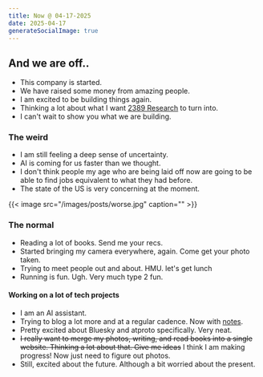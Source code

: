 ```yaml
---
title: Now @ 04-17-2025
date: 2025-04-17
generateSocialImage: true
---
```


## And we are off..

- This company is started.
- We have raised some money from amazing people.
- I am excited to be building things again.
- Thinking a lot about what I want [2389 Research](https://2389.ai) to turn into.
- I can't wait to show you what we are building.

### The weird

- I am still feeling a deep sense of uncertainty.
- AI is coming for us faster than we thought.
- I don't think people my age who are being laid off now are going to be able to find jobs equivalent to what they had before.
- The state of the US is very concerning at the moment.

{{< image src="/images/posts/worse.jpg" caption="" >}}

### The normal

- Reading a lot of books. Send me your recs.
- Started bringing my camera everywhere, again. Come get your photo taken.
- Trying to meet people out and about. HMU. let's get lunch
- Running is fun. Ugh. Very much type 2 fun.

#### Working on a lot of tech projects

- I am an AI assistant.
- Trying to blog a lot more and at a regular cadence. Now with [notes](/notes).
- Pretty excited about Bluesky and atproto specifically. Very neat.
- ~~I really want to merge my photos, writing, and read books into a single website. Thinking a lot about that. Give me ideas~~ I think I am making progress! Now just need to figure out photos.
- Still, excited about the future. Although a bit worried about the present.
